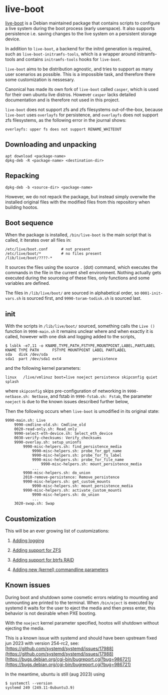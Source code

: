 # live-boot

[live-boot](https://manpages.ubuntu.com/manpages/jammy/man7/live-boot.7.html) 
is a Debian maintained package that contains scripts to 
configure a live system during the boot process (early userspace). It also 
supports persistence i.e. saving changes to the live system on a persistent 
storage device. 

In addition to `live-boot`, a backend for the initrd generation is required, 
such as `live-boot-initramfs-tools`, which is a wrapper around initramfs-tools 
and contains `initramfs-tools` hooks for `live-boot`.

`live-boot` aims to be distribution agnostic, and tries to support as many 
user scenarios as possible. This is a impossible task, and therefore there 
some customization is nessesary.

Canonical has made its own fork of `live-boot` called `casper`, which is used
for their own ubuntu live distros. However `casper` lacks detailed 
documentation and is therefore not used in this project.

`live-boot` does not support zfs and zfs filesystems out-of-the-box, because 
`live-boot` uses `overlayfs` for persistence, and `overlayfs` does not support 
zfs filesystems, as the following error in the journal shows:
```
overlayfs: upper fs does not support RENAME_WHITEOUT
```

## Downloading and unpacking 
```
apt download <package-name>
dpkg-deb -R <package-name> <destination-dir>
```

## Repacking
```
dpkg-deb -b <source-dir> <package-name>
```
However, we do not repack the package, but instead simply overwite the 
installed original files with the modified files from this repository when 
building hootos.


## Boot sequence

When the package is installed, `/bin/live-boot` is the main script that is 
called, it iterates over all files in:
```
/etc/live/boot.conf      # not present
/etc/live/boot/*         # no files present
/lib/live/boot/????-*
```
It sources the files using the source `.` (dot) command, which executes the 
commands in the file in the current shell environment. Nothing actually gets 
executed during the sourceing of these files, only functions and some variables 
are defined.

The files in `/lib/live/boot/` are sourced in alphabetical order, so 
`0001-init-vars.sh` is sourced first, and `9990-toram-todisk.sh` is 
sourced last.

## init 

With the scripts in `/lib/live/boot/` sourced, something calls the `Live ()` 
function in `9990-main.sh` it remains unclear where and when exactly it is 
called, however with one disk and logging added to the scripts, 

```
$ lsblk -e7,11 -o KNAME,TYPE,PATH,FSTYPE,MOUNTPOINT,LABEL,PARTLABEL
KNAME TYPE PATH      FSTYPE MOUNTPOINT LABEL PARTLABEL
sda   disk /dev/sda                               
sda1  part /dev/sda1 ext4              persistence                                 
```
and the following kernel parameters:
```
linux   /live/vmlinuz boot=live noeject persistence skipconfig quiet splash
```
where `skipconfig` skips pre-configuration of networking in 
`9990-netbase.sh: Netbase`, and fstab in `9990-fstab.sh: Fstab`, the parameter 
`noeject` is due to the known issues described further below,

Then the following occurs when `live-boot` is umodified in its original state:
```
9990-main.sh: Live
    9990-cmdline-old.sh: Cmdline_old
    0020-read-only.sh: Read_only
    9990-select-eth-device.sh: Select_eth_device 
    0030-verify-checksums: Verify_checksums 
    9990-overlay.sh: setup_unionfs
        9990-misc-helpers.sh: find_persistence_media
            9990-misc-helpers.sh: probe_for_gpt_name 
            9990-misc-helpers.sh: probe_for_fs_label
            9990-misc-helpers.sh: probe_for_file_name
                9990-misc-helpers.sh: mount_persistence_media
            ...
        9990-misc-helpers.sh: do_union
        2010-remove-persistence: Remove_persistence
        9990-misc-helpers.sh: get_custom_mounts
            9990-misc-helpers.sh: mount_persistence_media
        9990-misc-helpers.sh: activate_custom_mounts
            9990-misc-helpers.sh: do_union 
            ...
    3020-swap.sh: Swap
```

## Coustomization

This will be an ever growing list of customizations:

1. [Adding logging](/live-boot/logging-support.md)

2. [Adding support for ZFS](/live-boot/zfs-support.md)

3. [Adding support for btrfs RAID](/live-boot/btrfs-raid-support.md)

4. [Adding new (kernel) commandline parameters](/live-boot/commandline-parameters.md)

## Known issues

During boot and shutdown some cosmetic errors relating to mounting and 
unmounting are printed to the terminal. When `/bin/eject` is executed by 
systemd it waits for the user to eject the media and then press enter, this 
behavior is not desirable when PXE booting.

With the `noeject` kernel parameter specified, hootos will shutdown without 
ejecting the media.

This is a known issue with systemd and should have been upstream fixed jun 2023 
with version 254-rc2, see:
[https://github.com/systemd/systemd/issues/17988](https://github.com/systemd/systemd/issues/17988)
[https://bugs.debian.org/cgi-bin/bugreport.cgi?bug=986721](https://bugs.debian.org/cgi-bin/bugreport.cgi?bug=986721)

In the meantime, ubuntu is still (aug 2023) using 
```
$ systemctl --version
systemd 249 (249.11-0ubuntu3.9)
```




